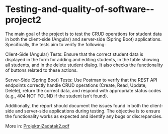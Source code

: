 # Testing-and-quality-of-software--project2

The main goal of the project is to test the CRUD operations for student data in both the client-side (Angular) and server-side (Spring Boot) applications. Specifically, the tests aim to verify the following:

Client-Side (Angular) Tests: Ensure that the correct student data is displayed in the form for adding and editing students, in the table showing all students, and in the delete student dialog. It also checks the functionality of buttons related to these actions.

Server-Side (Spring Boot) Tests: Use Postman to verify that the REST API endpoints correctly handle CRUD operations (Create, Read, Update, Delete), return the correct data, and respond with appropriate status codes (e.g., 404 NOT FOUND if the student isn't found).

Additionally, the report should document the issues found in both the client-side and server-side applications during testing. The objective is to ensure the functionality works as expected and identify any bugs or discrepancies.

More in: [ProjektniZadatak2.pdf](https://github.com/user-attachments/files/18939600/ProjektniZadatak2.pdf)
